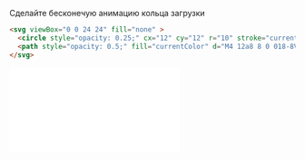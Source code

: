 Сделайте бесконечую анимацию кольца загрузки

```html
<svg viewBox="0 0 24 24" fill="none" >
  <circle style="opacity: 0.25;" cx="12" cy="12" r="10" stroke="currentColor" stroke-width="4" />
  <path style="opacity: 0.5;" fill="currentColor" d="M4 12a8 8 0 018-8V0C5.373 0 0 5.373 0 12h4zm2 5.291A7.962 7.962 0 014 12H0c0 3.042 1.135 5.824 3 7.938l3-2.647z"/>
</svg>
```

![iframe](/examples/css-spinner.html)

